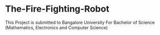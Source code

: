 # The-Fire-Fighting-Robot
This Project is submitted to Bangalore University For Bachelor of Science (Mathematics, Electronics and Computer Science) 
